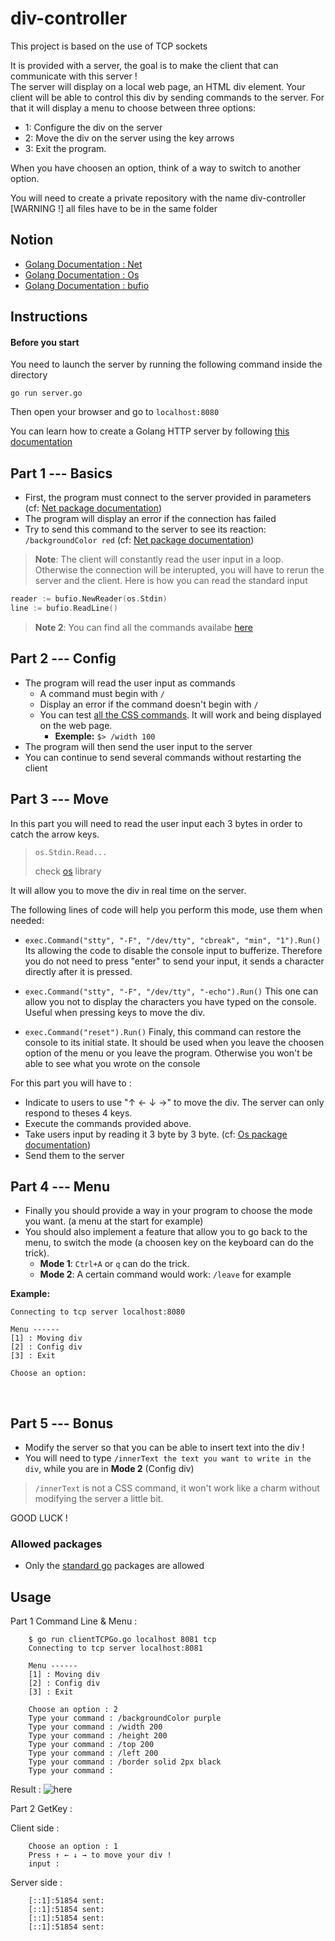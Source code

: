 # div-controller
This project is based on the use of TCP sockets

It is provided with a server, the goal is to make the client that can communicate with this server !  
The server will display on a local web page, an HTML div element. Your client will be able to control this div by sending commands to the server.
For that it will display a menu to choose between three options:
- 1: Configure the div on the server
- 2: Move the div on the server using the key arrows
- 3: Exit the program.

When you have choosen an option, think of a way to switch to another option.

You will need to create a private repository with the name div-controller  
[WARNING !] all files have to be in the same folder

## Notion

* [Golang Documentation : Net](https://pkg.go.dev/net)
* [Golang Documentation : Os](https://pkg.go.dev/os)
* [Golang Documentation : bufio](https://pkg.go.dev/bufio)

## Instructions

#### Before you start

You need to launch the server by running the following command inside the directory
```
go run server.go
```
Then open your browser and go to `localhost:8080`

You can learn how to create a Golang HTTP server by following [this documentation](https://blog.logrocket.com/creating-a-web-server-with-golang/)

## Part 1 --- Basics
* First, the program must connect to the server provided in parameters (cf: [Net package documentation](https://pkg.go.dev/net))
* The program will display an error if the connection has failed
* Try to send this command to the server to see its reaction: `/backgroundColor red` (cf: [Net package documentation](https://pkg.go.dev/net))

> **Note**: The client will constantly read the user input in a loop. Otherwise the connection will be interupted, you will have to rerun the server and the client.
> Here is how you can read the standard input
> 
``` go
reader := bufio.NewReader(os.Stdin)
line := bufio.ReadLine()
```

> **Note 2**: You can find all the commands availabe [here](https://www.w3schools.com/jsref/dom_obj_style.asp)

## Part 2 --- Config
* The program will read the user input as commands
  * A command must begin with `/`
  * Display an error if the command doesn't begin with `/`
  * You can test [all the CSS commands](https://www.w3schools.com/jsref/dom_obj_style.asp). It will work and being displayed on the web page.
    - **Exemple:** `$> /width 100` 
* The program will then send the user input to the server
* You can continue to send several commands without restarting the client

## Part 3 --- Move
In this part you will need to read the user input each 3 bytes in order to catch the arrow keys.
> ```os.Stdin.Read...``` 
>
> check [os](https://pkg.go.dev/os) library

It will allow you to move the div in real time on the server.

The following lines of code will help you perform this mode, use them when needed:  

* `exec.Command("stty", "-F", "/dev/tty", "cbreak", "min", "1").Run()`
Its allowing the code to disable the console input to bufferize. Therefore you do not need to press "enter" to send your input, it sends a character directly after it is pressed.

* `exec.Command("stty", "-F", "/dev/tty", "-echo").Run()`
This one can allow you not to display the characters you have typed on the console. Useful when pressing keys to move the div.

* `exec.Command("reset").Run()`
Finaly, this command can restore the console to its initial state. It should be used when you leave the choosen option of the menu or you leave the program. Otherwise you won't be able to see what you wrote on the console

For this part you will have to :
* Indicate to users to use "↑ ← ↓ →" to move the div. The server can only respond to theses 4 keys.
* Execute the commands provided above.
* Take users input by reading it 3 byte by 3 byte. (cf: [Os package documentation](https://pkg.go.dev/os))
* Send them to the server

## Part 4 --- Menu
- Finally you should provide a way in your program to choose the mode you want. (a menu at the start for example)
- You should also implement a feature that allow you to go back to the menu, to switch the mode (a choosen key on the keyboard can do the trick).
    - **Mode 1**: `Ctrl+A` or `q` can do the trick.
    - **Mode 2**: A certain command would work: `/leave` for example

**Example:**
```
Connecting to tcp server localhost:8080

Menu ------
[1] : Moving div
[2] : Config div
[3] : Exit

Choose an option:
``` 

<br>

## Part 5 --- Bonus
- Modify the server so that you can be able to insert text into the div !
- You will need to type `/innerText the text you want to write in the div`, while you are in **Mode 2** (Config div)

> `/innerText` is not a CSS command, it won't work like a charm without modifying the server a little bit.

GOOD LUCK !

### Allowed packages
* Only the [standard go](https://pkg.go.dev/std) packages are allowed

## Usage

Part 1 Command Line & Menu : 

```
    $ go run clientTCPGo.go localhost 8081 tcp
    Connecting to tcp server localhost:8081
    
    Menu ------
    [1] : Moving div
    [2] : Config div
    [3] : Exit
 
    Choose an option : 2
    Type your command : /backgroundColor purple
    Type your command : /width 200
    Type your command : /height 200
    Type your command : /top 200
    Type your command : /left 200
    Type your command : /border solid 2px black
    Type your command :
```
Result : ![here](https://i.imgur.com/ERBwGDW.png)

Part 2 GetKey : 

Client side :

```
    Choose an option : 1
    Press ↑ ← ↓ → to move your div !
    input :
```

Server side : 

```
    [::1]:51854 sent: 
    [::1]:51854 sent: 
    [::1]:51854 sent: 
    [::1]:51854 sent: 
```